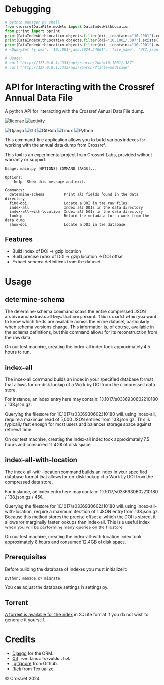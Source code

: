 <!-- ---
!-- Timestamp: 2025-08-22 19:09:35
!-- Author: ywatanabe
!-- File: /mnt/nas_ug/crossref_local/labs-data-file-api/README.md
!-- --- -->


# Debugging

```python
# python manager.py shell
from crossrefDataFile.models import DataIndexWithLocation
from pprint import pprint
print(DataIndexWithLocation.objects.filter(doi__icontains="10.1001").count()) # 587811
print(DataIndexWithLocation.objects.filter(doi="10.1001/.387").exists()) # True
print(DataIndexWithLocation.objects.filter(doi__icontains="10.1001").values('doi', 'file_name')[:5])
# <QuerySet [{'doi': '10.1001/jama.2024.24064', 'file_name': '387.jsonl.gz'}, {'doi': '10.1001/jamapsychiatry.2015.2732', 'file_name': '18488.jsonl.gz'}, {'doi': '10.1001/jamapsychiatry.2015.2964', 'file_name': '18488.jsonl.gz'}, {'doi': '10.1001/jamasurg.2015.5116', 'file_name': '18488.jsonl.gz'}, {'doi': '10.1001/jamasurg.2015.5233', 'file_name': '18488.jsonl.gz'}]>

# Usage:
# curl "http://127.0.0.1:3333/api/search/?doi=10.1001/.387"
# curl "http://127.0.0.1:3333/api/search/?title=medicine"
```

# API for Interacting with the Crossref Annual Data File
A python API for interacting with the Crossref Annual Data File dump.

![license](https://img.shields.io/gitlab/license/crossref/labs/labs-data-file-api) ![activity](https://img.shields.io/gitlab/last-commit/crossref/labs/labs-data-file-api)

![Django](https://img.shields.io/badge/django-%23092E20.svg?style=for-the-badge&logo=django&logoColor=white) ![Git](https://img.shields.io/badge/git-%23F05033.svg?style=for-the-badge&logo=git&logoColor=white) ![GitHub](https://img.shields.io/badge/github-%23121011.svg?style=for-the-badge&logo=github&logoColor=white) ![Linux](https://img.shields.io/badge/Linux-FCC624?style=for-the-badge&logo=linux&logoColor=black) ![Python](https://img.shields.io/badge/python-3670A0?style=for-the-badge&logo=python&logoColor=ffdd54)

This command-line application allows you to build various indexes for working with the annual data dump from Crossref.

This tool is an experimental project from Crossref Labs, provided without warranty or support. 

    Usage: main.py [OPTIONS] COMMAND [ARGS]...

    Options:
      --help  Show this message and exit.
    
    Commands:
      determine-schema         Print all fields found in the data directory
      find-doi                 Locate a DOI in the raw files
      index-all                Index all DOIs in the data directory
      index-all-with-location  Index all DOIs in the data directory
      lookup                   Return the metadata for a work from the data dump
      show-doi                 Locate a DOI in the database



## Features
* Build index of DOI -> gzip location
* Build precise index of DOI -> gzip location -> DOI offset
* Extract schema definitions from the dataset

# Usage

## determine-schema
The determine-schema command scans the entire compressed JSON archive and extracts all keys that are present. This is useful when you want to know which fields are available across the entire dataset, particularly when schema versions change. This information is, of course, available in the schema definitions, but this command allows for its reconstruction from the raw data.

On our test machine, creating the index-all index took approximately 4.5 hours to run.

## index-all
The index-all command builds an index in your specified database format that allows for on-disk lookup of a Work by DOI from the compressed data store.

For instance, an index entry here may contain: 10.1017/s0336930602210180 / 138.json.gz.

Querying the filestore for 10.1017/s0336930602210180 will, using index-all, require a maximum read of 5,000 JSON entries from 138.json.gz. This is typically fast enough for most users and balances storage space against retrieval time.

On our test machine, creating the index-all index took approximately 7.5 hours and consumed 11.4GB of disk space.

## index-all-with-location
The index-all-with-location command builds an index in your specified database format that allows for on-disk lookup of a Work by DOI from the compressed data store.

For instance, an index entry here may contain: 10.1017/s0336930602210180 / 138.json.gz / 456.

Querying the filestore for 10.1017/s0336930602210180 will, using index-all-with-location, require a maximum iteration of 1 JSON entry from 138.json.gz. Because this method stores the precise offset at which the DOI is stored, it allows for marginally faster lookups than index-all. This is a useful index when you will be performing many queries on the filestore.

On our test machine, creating the index-all-with-location index took approximately 8 hours and consumed 12.4GB of disk space.

## Prerequisites
Before building the database of indexes you must initialize it:

    python3 manage.py migrate

You can adjust the database settings in settings.py.

## Torrent

[A torrent is available for the index](https://academictorrents.com/details/674d3fbbca65c46c0ba52a65658aef0c8fc99e86) in SQLite format if you do not wish to generate it yourself.

# Credits
* [Django](https://www.djangoproject.com/) for the ORM.
* [Git](https://git-scm.com/) from Linus Torvalds _et al_.
* [.gitignore](https://github.com/github/gitignore) from Github.
* [Rich](https://github.com/Textualize/rich) from Textualize.

&copy; Crossref 2024

<!-- EOF -->